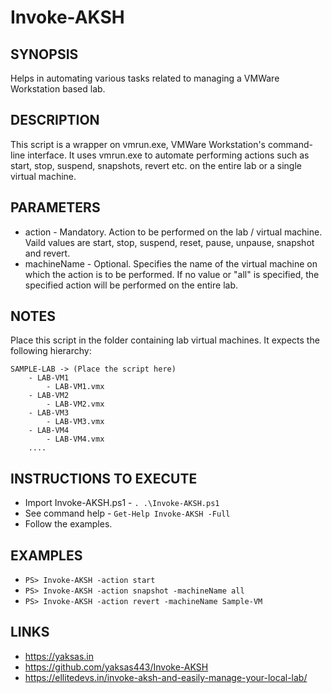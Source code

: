 # Invoke-AKSH

## SYNOPSIS
Helps in automating various tasks related to managing a VMWare Workstation based lab. 

## DESCRIPTION
This script is a wrapper on vmrun.exe, VMWare Workstation's command-line interface. It uses vmrun.exe to automate performing actions such as start, stop, suspend, snapshots, revert etc. on the entire lab or a single virtual machine.  

## PARAMETERS 
 - action - Mandatory. Action to be performed on the lab / virtual machine. Vaild values are start, stop, suspend, reset, pause, unpause, snapshot and revert.
 - machineName - Optional. Specifies the name of the virtual machine on which the action is to be performed. If no value or "all" is specified, the specified action will be performed on the entire lab.

## NOTES
Place this script in the folder containing lab virtual machines. It expects the following hierarchy:

    SAMPLE-LAB -> (Place the script here)
        - LAB-VM1
            - LAB-VM1.vmx
        - LAB-VM2
            - LAB-VM2.vmx
        - LAB-VM3
            - LAB-VM3.vmx
        - LAB-VM4
            - LAB-VM4.vmx
        ....
 ## INSTRUCTIONS TO EXECUTE
 - Import Invoke-AKSH.ps1 - `. .\Invoke-AKSH.ps1`
 - See command help - `Get-Help Invoke-AKSH -Full`
 - Follow the examples.

 ## EXAMPLES
  
 - `PS> Invoke-AKSH -action start`
 - `PS> Invoke-AKSH -action snapshot -machineName all`
 - `PS> Invoke-AKSH -action revert -machineName Sample-VM`

## LINKS
 - https://yaksas.in
 - https://github.com/yaksas443/Invoke-AKSH
 - https://ellitedevs.in/invoke-aksh-and-easily-manage-your-local-lab/
